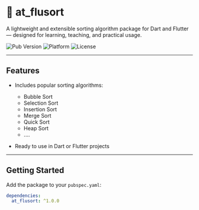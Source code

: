 # 🧠 at_flusort

A lightweight and extensible sorting algorithm package for Dart and Flutter — designed for learning, teaching, and practical usage.

![Pub Version](https://img.shields.io/pub/v/at_flusort)
![Platform](https://img.shields.io/badge/platform-Dart%20%26%20Flutter-blue)
![License](https://img.shields.io/github/license/your_username/at_flusort)

---

## Features

- Includes popular sorting algorithms:
  - Bubble Sort
  - Selection Sort
  - Insertion Sort
  - Merge Sort
  - Quick Sort
  - Heap Sort
  - ....

- Ready to use in Dart or Flutter projects

---

## Getting Started

Add the package to your `pubspec.yaml`:

```yaml
dependencies:
  at_flusort: ^1.0.0

